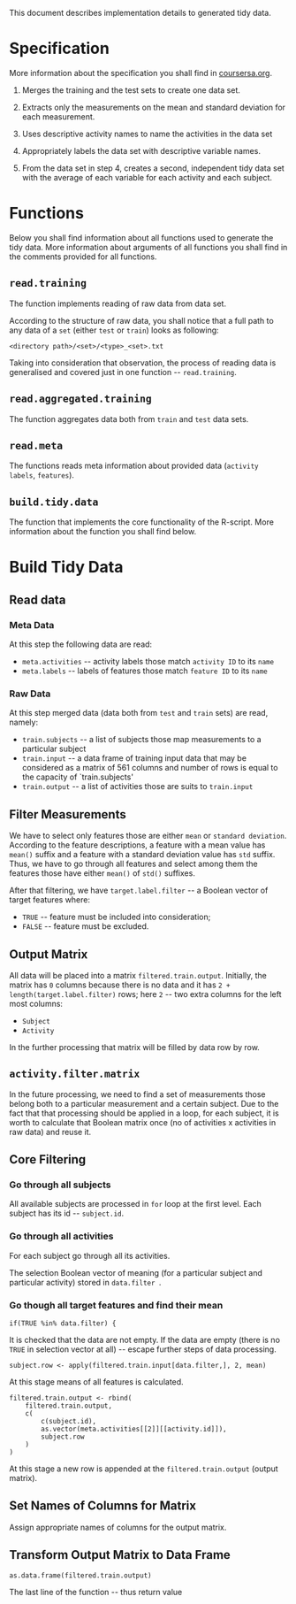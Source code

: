 This document describes implementation details to generated tidy data.

# Specification

More information about the specification you shall find in [coursersa.org](https://class.coursera.org/getdata-030/human_grading/view/courses/975114/assessments/3/submissions).

1. Merges the training and the test sets to create one data set.

2. Extracts only the measurements on the mean and standard deviation for each measurement. 

3. Uses descriptive activity names to name the activities in the data set

4. Appropriately labels the data set with descriptive variable names. 

5. From the data set in step 4, creates a second, independent tidy data set with the average of each variable for each activity and each subject.

# Functions
Below you shall find information about all functions used to generate the tidy data.
More information about arguments of all functions you shall find in the comments provided for all functions.

## `read.training`
The function implements reading of raw data from data set.

According to the structure of raw data, you shall notice that a full path to any data of a `set` (either `test` or `train`) looks as following:

```
<directory path>/<set>/<type>_<set>.txt
```

Taking into consideration that observation, the process of reading data is generalised and covered just in one function -- `read.training`.

## `read.aggregated.training`

The function aggregates data both from `train` and `test` data sets.

## `read.meta`
The functions reads meta information about provided data (`activity labels`, `features`).

## `build.tidy.data`
The function that implements the core functionality of the R-script.
More information about the function you shall find below.

# Build Tidy Data

## Read data
### Meta Data
At this step the following data are read:
* `meta.activities` -- activity labels those match `activity ID` to its `name`
* `meta.labels` -- labels of features those match `feature ID` to its `name`

### Raw Data
At this step merged data (data both from `test` and `train` sets) are read, namely:
* `train.subjects` -- a list of subjects those map measurements to a particular subject
* `train.input` -- a data frame of training input data that may be considered as a matrix of 561 columns and number of rows is equal to the capacity of `train.subjects'
* `train.output` -- a list of activities those are suits to `train.input`

## Filter Measurements
We have to select only features those are either `mean` or `standard deviation`. According to the feature descriptions, a feature with a mean value has `mean()` suffix and a feature with a standard deviation value has `std` suffix. Thus, we have to go through all features and select among them the features those have either `mean()` of `std()` suffixes.

After that filtering, we have `target.label.filter` -- a Boolean vector of target features where:
* `TRUE` -- feature must be included into consideration;
* `FALSE` -- feature must be excluded.

## Output Matrix
All data will be placed into a matrix `filtered.train.output`.
Initially, the matrix has `0` columns because there is no data and it has `2 + length(target.label.filter)` rows; here `2` -- two extra columns for the left most columns:
* `Subject`
* `Activity`

In the further processing that matrix will be filled by data row by row.

## `activity.filter.matrix`
In the future processing, we need to find a set of measurements those belong both to a particular measurement and a certain subject.
Due to the fact that that processing should be applied in a loop, for each subject, it is worth to calculate that Boolean matrix once (no of activities x activities in raw data) and reuse it.

## Core Filtering
### Go through all subjects
All available subjects are processed in `for` loop at the first level.
Each subject has its id -- `subject.id`.

### Go through all activities
For each subject go through all its activities.

The selection Boolean vector of meaning (for a particular subject and particular activity) stored in `data.filter `.

### Go though all target features and find their mean
```
if(TRUE %in% data.filter) {
```
It is checked that the data are not empty. If the data are empty (there is no `TRUE` in selection vector at all) -- escape further steps of data processing.

```
subject.row <- apply(filtered.train.input[data.filter,], 2, mean)
```
At this stage means of all features is calculated.

```
filtered.train.output <- rbind(
    filtered.train.output,
    c(
        c(subject.id),
        as.vector(meta.activities[[2]][[activity.id]]),
        subject.row
    )
)
```
At this stage a new row is appended at the `filtered.train.output` (output matrix).

## Set Names of Columns for Matrix
Assign appropriate names of columns for the output matrix.

## Transform Output Matrix to Data Frame
```
as.data.frame(filtered.train.output)
```

The last line of the function -- thus return value


